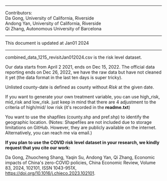 **************************
Contributors: <br /> 
Da Gong, University of California, Riverside <br /> 
Andong Yan, University of California, Riverside <br /> 
Qi Zhang, Autonomous University of Barcelona <br /> 
*************************
This document is updated at Jan01 2024
*************************
combined_data_1215_revisitJan012024.csv is the risk level dataset. 

Our data starts from April 2 2021, ends on Dec 15, 2022. The official data reporting ends on Dec 26, 2022, we have the raw data but have not cleaned it yet (the data format in the last ten days is super tricky). 

Unlisted county-date is defined as county without _Risk_ at the given date.

If you want to generate your own treatment variable, you can use high_risk, mid_risk and low_risk. just keep in mind that there are 4 adjustment to the criteria of high/mid/ low risk (it's recorded in the **readme.txt**)

You want to use the shapfiles (county.shp and pref.shp) to identify the geographic location. (Notes: Shapefiles are not included due to storage limitations on GitHub. However, they are publicly available on the internet. Alternatively, you can reach me via email.)

**If you plan to use the COVID risk level dataset in your research, we kindly request that you cite our work:** 

Da Gong, Zhuocheng Shang, Yaqin Su, Andong Yan, Qi Zhang,
Economic impacts of China's zero-COVID policies,
China Economic Review,
Volume 83,
2024,
102101,
ISSN 1043-951X,
https://doi.org/10.1016/j.chieco.2023.102101.
